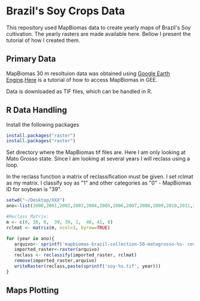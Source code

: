 # Brazil's Soy Crops Data

This repository used MapBiomas data to create yearly maps of Brazil's Soy cultivation. The yearly rasters are made available here. Bellow I present the tutorial of how I created them.

## Primary Data

MapBiomas 30 m resoltuion data was obtained using [Google Earth Engine](https://code.earthengine.google.com/?scriptPath=users%2Fmapbiomas%2Fuser-toolkit%3Amapbiomas-user-toolkit-download.js).[Here](https://mapbiomas.org/en/ferramentas?cama_set_language=en) is a tutorial of how to access MapBiomas in GEE. 

Data is downloaded as TIF files, which can be handled in R. 

## R Data Handling

Install the following packages

```R
install.packages("raster")
install.packages("raster")
```

Set directory where the MapBiomas tif files are. Here I am only looking at Mato Grosso state. Since I am looking at several years I will reclass using a loop.

In the reclass function a matrix of reclassification must be given. I set rclmat as my matrix. I classify soy as "1" and other categories as "0" - MapBiomas ID for 
soybean is "39".

```R
setwd("~/Desktop/XXX")
ano<-list(2000,2001,2002,2003,2004,2005,2006,2007,2008,2009,2010,2011,2012,2013,2014,2015,2016,2017,2018)

#Reclass Matrix:
m <- c(0, 38, 0,  39, 39, 1,  40, 41, 0)
rclmat <- matrix(m, ncol=3, byrow=TRUE)

for (year in ano){
   arquivo<- sprintf('mapbiomas-brazil-collection-50-matogrosso-%s- cover.tif', year)
   imported_raster<-raster(arquivo)
   reclass <- reclassify(imported_raster, rclmat)
   remove(imported_raster,arquivo)
   writeRaster(reclass,paste(sprintf('soy-%s.tif', year)))
}
```

## Maps Plotting
